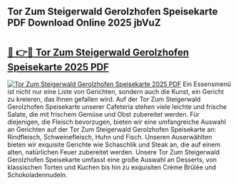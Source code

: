 ## Tor Zum Steigerwald Gerolzhofen Speisekarte PDF Download Online 2025 jbVuZ

# <h2><a href="http://gca4dya.nevu.top/?p=Tor+Zum+Steigerwald+Gerolzhofen+Speisekarte">🔗 👉🔴 Tor Zum Steigerwald Gerolzhofen Speisekarte 2025 PDF</a></h2>

[![Tor Zum Steigerwald Gerolzhofen Speisekarte 2025 PDF](https://i.imgur.com/dBaPXMq.png)](http://gca4dya.nevu.top/?p=Tor+Zum+Steigerwald+Gerolzhofen+Speisekarte)
Ein Essensmenü ist nicht nur eine Liste von Gerichten, sondern auch die Kunst, ein Gericht zu kreieren, das Ihnen gefallen wird. Auf der Tor Zum Steigerwald Gerolzhofen Speisekarte unserer Cafeteria stehen viele leichte und frische Salate, die mit frischem Gemüse und Obst zubereitet werden. Für diejenigen, die Fleisch bevorzugen, bieten wir eine umfangreiche Auswahl an Gerichten auf der Tor Zum Steigerwald Gerolzhofen Speisekarte an: Rindfleisch, Schweinefleisch, Huhn und Fisch. Unseren Auserwählten bieten wir exquisite Gerichte wie Schaschlik und Steak an, die auf einem alten, natürlichen Feuer zubereitet werden. Unsere Tor Zum Steigerwald Gerolzhofen Speisekarte umfasst eine große Auswahl an Desserts, von klassischen Torten und Kuchen bis hin zu exquisiten Crème Brûlée und Schokoladennudeln.
